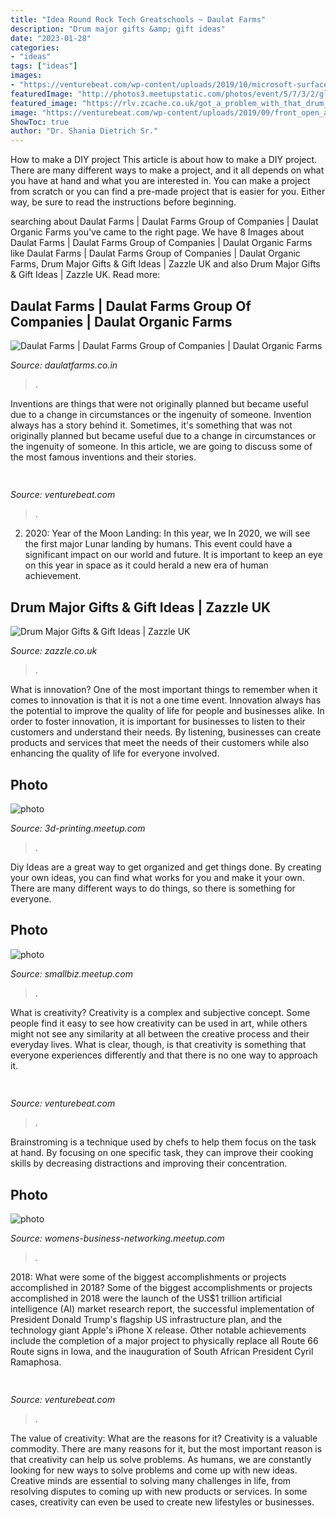 ```yaml
---
title: "Idea Round Rock Tech Greatschools ~ Daulat Farms"
description: "Drum major gifts &amp; gift ideas"
date: "2023-01-28"
categories:
- "ideas"
tags: ["ideas"]
images:
- "https://venturebeat.com/wp-content/uploads/2019/10/microsoft-surface-event-surface-pro-x-4.jpg?w=800"
featuredImage: "http://photos3.meetupstatic.com/photos/event/5/7/3/2/global_260002322.jpeg"
featured_image: "https://rlv.zcache.co.uk/got_a_problem_with_that_drum_major_6_cm_round_badge-r473272e2cb8745f5936e2354d2f9c14b_k94rf_307.jpg?rlvnet=1"
image: "https://venturebeat.com/wp-content/uploads/2019/09/front_open_altscreen_portrait.png?w=800"
ShowToc: true
author: "Dr. Shania Dietrich Sr."
---
```



How to make a DIY project
This article is about how to make a DIY project. There are many different ways to make a project, and it all depends on what you have at hand and what you are interested in. You can make a project from scratch or you can find a pre-made project that is easier for you. Either way, be sure to read the instructions before beginning.

	

		
searching about Daulat Farms | Daulat Farms Group of Companies | Daulat Organic Farms you've came to the right page. We have 8 Images about Daulat Farms | Daulat Farms Group of Companies | Daulat Organic Farms like Daulat Farms | Daulat Farms Group of Companies | Daulat Organic Farms, Drum Major Gifts &amp; Gift Ideas | Zazzle UK and also Drum Major Gifts &amp; Gift Ideas | Zazzle UK. Read more:
		
    
## Daulat Farms | Daulat Farms Group Of Companies | Daulat Organic Farms

<img loading=lazy src="https://img1.wsimg.com/isteam/ip/04433131-cbb7-4d56-8eab-043900564722/logo/62182fd7-c82f-4299-b13b-37d25eb795ac.png/:/rs=h:92,cg:true,m/qt=q:95" onerror="this.onerror=null;this.src='https://tse4.mm.bing.net/th?id=OIP.cuMTJoeKe1NXpgjcXiksTAAAAA&amp;pid=15.1';" alt="Daulat Farms | Daulat Farms Group of Companies | Daulat Organic Farms">

_Source: daulatfarms.co.in_

>. 

	

Inventions are things that were not originally planned but became useful due to a change in circumstances or the ingenuity of someone.
Invention always has a story behind it. Sometimes, it's something that was not originally planned but became useful due to a change in circumstances or the ingenuity of someone. In this article, we are going to discuss some of the most famous inventions and their stories.

    
## 

<img loading=lazy src="https://venturebeat.com/wp-content/uploads/2019/09/skydio2lifestyle-2.jpg?w=800" onerror="this.onerror=null;this.src='https://tse3.mm.bing.net/th?id=OIP.QAKG7ypoNJ78sDpueoEMeAHaE8&amp;pid=15.1';" alt="">

_Source: venturebeat.com_

>. 

	

2) 2020: Year of the Moon Landing: In this year, we
In 2020, we will see the first major Lunar landing by humans. This event could have a significant impact on our world and future. It is important to keep an eye on this year in space as it could herald a new era of human achievement.

    
## Drum Major Gifts &amp; Gift Ideas | Zazzle UK

<img loading=lazy src="https://rlv.zcache.co.uk/got_a_problem_with_that_drum_major_6_cm_round_badge-r473272e2cb8745f5936e2354d2f9c14b_k94rf_307.jpg?rlvnet=1" onerror="this.onerror=null;this.src='https://tse1.mm.bing.net/th?id=OIP.ZrNknSA07sfPh6f9etGAawAAAA&amp;pid=15.1';" alt="Drum Major Gifts &amp; Gift Ideas | Zazzle UK">

_Source: zazzle.co.uk_

>. 

	

What is innovation?
One of the most important things to remember when it comes to innovation is that it is not a one time event. Innovation always has the potential to improve the quality of life for people and businesses alike. In order to foster innovation, it is important for businesses to listen to their customers and understand their needs. By listening, businesses can create products and services that meet the needs of their customers while also enhancing the quality of life for everyone involved.

    
## Photo

<img loading=lazy src="http://photos1.meetupstatic.com/photos/event/1/4/7/6/global_432185238.jpeg" onerror="this.onerror=null;this.src='https://tse2.mm.bing.net/th?id=OIP.ic50HuDtnLSfHg8DW8PpMQAAAA&amp;pid=15.1';" alt="photo">

_Source: 3d-printing.meetup.com_

>. 

	

Diy Ideas are a great way to get organized and get things done. By creating your own ideas, you can find what works for you and make it your own. There are many different ways to do things, so there is something for everyone.

    
## Photo

<img loading=lazy src="http://photos3.meetupstatic.com/photos/event/3/6/9/4/global_320773972.jpeg" onerror="this.onerror=null;this.src='https://tse1.mm.bing.net/th?id=OIP.rxd67hkODP_fx2tRR3mjzgAAAA&amp;pid=15.1';" alt="photo">

_Source: smallbiz.meetup.com_

>. 

	

What is creativity?
Creativity is a complex and subjective concept. Some people find it easy to see how creativity can be used in art, while others might not see any similarity at all between the creative process and their everyday lives. What is clear, though, is that creativity is something that everyone experiences differently and that there is no one way to approach it.

    
## 

<img loading=lazy src="https://venturebeat.com/wp-content/uploads/2019/09/front_open_altscreen_portrait.png?w=800" onerror="this.onerror=null;this.src='https://tse4.mm.bing.net/th?id=OIP.u2AWSAmj8fnB7QgrzAkqTAHaEK&amp;pid=15.1';" alt="">

_Source: venturebeat.com_

>. 

	

Brainstroming is a technique used by chefs to help them focus on the task at hand. By focusing on one specific task, they can improve their cooking skills by decreasing distractions and improving their concentration.

    
## Photo

<img loading=lazy src="http://photos3.meetupstatic.com/photos/event/5/7/3/2/global_260002322.jpeg" onerror="this.onerror=null;this.src='https://tse1.mm.bing.net/th?id=OIP.0Nkj7S9ib36WndgVba0PWAAAAA&amp;pid=15.1';" alt="photo">

_Source: womens-business-networking.meetup.com_

>. 

	

2018: What were some of the biggest accomplishments or projects accomplished in 2018?
Some of the biggest accomplishments or projects accomplished in 2018 were the launch of the US$1 trillion artificial intelligence (AI) market research report, the successful implementation of President Donald Trump's flagship US infrastructure plan, and the technology giant Apple's iPhone X release. Other notable achievements include the completion of a major project to physically replace all Route 66 Route signs in Iowa, and the inauguration of South African President Cyril Ramaphosa.

    
## 

<img loading=lazy src="https://venturebeat.com/wp-content/uploads/2019/10/microsoft-surface-event-surface-pro-x-4.jpg?w=800" onerror="this.onerror=null;this.src='https://tse4.mm.bing.net/th?id=OIP.FlC15jujXz0GCk1J3h4yKgHaDf&amp;pid=15.1';" alt="">

_Source: venturebeat.com_

>. 

	

The value of creativity: What are the reasons for it?
Creativity is a valuable commodity. There are many reasons for it, but the most important reason is that creativity can help us solve problems. As humans, we are constantly looking for new ways to solve problems and come up with new ideas. Creative minds are essential to solving many challenges in life, from resolving disputes to coming up with new products or services. In some cases, creativity can even be used to create new lifestyles or businesses.

